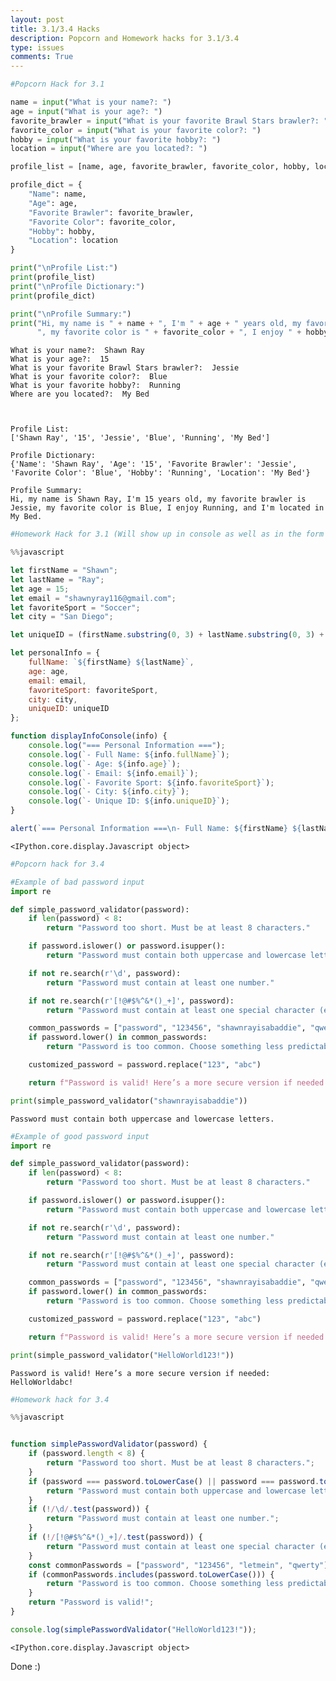 ```yaml
---
layout: post
title: 3.1/3.4 Hacks
description: Popcorn and Homework hacks for 3.1/3.4
type: issues
comments: True
---
```


```python
#Popcorn Hack for 3.1
```


```python
name = input("What is your name?: ")
age = input("What is your age?: ")
favorite_brawler = input("What is your favorite Brawl Stars brawler?: ")
favorite_color = input("What is your favorite color?: ")
hobby = input("What is your favorite hobby?: ")
location = input("Where are you located?: ")

profile_list = [name, age, favorite_brawler, favorite_color, hobby, location]

profile_dict = {
    "Name": name,
    "Age": age,
    "Favorite Brawler": favorite_brawler,
    "Favorite Color": favorite_color,
    "Hobby": hobby,
    "Location": location
}

print("\nProfile List:")
print(profile_list)
print("\nProfile Dictionary:")
print(profile_dict)

print("\nProfile Summary:")
print("Hi, my name is " + name + ", I'm " + age + " years old, my favorite brawler is " + favorite_brawler +
      ", my favorite color is " + favorite_color + ", I enjoy " + hobby + ", and I'm located in " + location + ".")

```

    What is your name?:  Shawn Ray
    What is your age?:  15
    What is your favorite Brawl Stars brawler?:  Jessie
    What is your favorite color?:  Blue
    What is your favorite hobby?:  Running
    Where are you located?:  My Bed


    
    Profile List:
    ['Shawn Ray', '15', 'Jessie', 'Blue', 'Running', 'My Bed']
    
    Profile Dictionary:
    {'Name': 'Shawn Ray', 'Age': '15', 'Favorite Brawler': 'Jessie', 'Favorite Color': 'Blue', 'Hobby': 'Running', 'Location': 'My Bed'}
    
    Profile Summary:
    Hi, my name is Shawn Ray, I'm 15 years old, my favorite brawler is Jessie, my favorite color is Blue, I enjoy Running, and I'm located in My Bed.



```python
#Homework Hack for 3.1 (Will show up in console as well as in the form of an alert)
```


```javascript
%%javascript

let firstName = "Shawn";
let lastName = "Ray";
let age = 15;
let email = "shawnyray116@gmail.com";
let favoriteSport = "Soccer";
let city = "San Diego";

let uniqueID = (firstName.substring(0, 3) + lastName.substring(0, 3) + age).toUpperCase();

let personalInfo = {
    fullName: `${firstName} ${lastName}`,
    age: age,
    email: email,
    favoriteSport: favoriteSport,
    city: city,
    uniqueID: uniqueID
};

function displayInfoConsole(info) {
    console.log("=== Personal Information ===");
    console.log(`- Full Name: ${info.fullName}`);
    console.log(`- Age: ${info.age}`);
    console.log(`- Email: ${info.email}`);
    console.log(`- Favorite Sport: ${info.favoriteSport}`);
    console.log(`- City: ${info.city}`);
    console.log(`- Unique ID: ${info.uniqueID}`);
}

alert(`=== Personal Information ===\n- Full Name: ${firstName} ${lastName}\n- Age: ${age}\n- Email: ${email}\n- Favorite Sport: ${favoriteSport}\n- City: ${city}\n- Unique ID: ${uniqueID}`);

```


    <IPython.core.display.Javascript object>



```python
#Popcorn hack for 3.4
```


```python
#Example of bad password input
import re

def simple_password_validator(password):
    if len(password) < 8:
        return "Password too short. Must be at least 8 characters."

    if password.islower() or password.isupper():
        return "Password must contain both uppercase and lowercase letters."

    if not re.search(r'\d', password):
        return "Password must contain at least one number."

    if not re.search(r'[!@#$%^&*()_+]', password):
        return "Password must contain at least one special character (e.g. !, @, #, etc.)."

    common_passwords = ["password", "123456", "shawnrayisabaddie", "qwerty"]
    if password.lower() in common_passwords:
        return "Password is too common. Choose something less predictable."

    customized_password = password.replace("123", "abc")

    return f"Password is valid! Here’s a more secure version if needed: {customized_password}"

print(simple_password_validator("shawnrayisabaddie")) 
```

    Password must contain both uppercase and lowercase letters.



```python
#Example of good password input
import re

def simple_password_validator(password):
    if len(password) < 8:
        return "Password too short. Must be at least 8 characters."

    if password.islower() or password.isupper():
        return "Password must contain both uppercase and lowercase letters."

    if not re.search(r'\d', password):
        return "Password must contain at least one number."

    if not re.search(r'[!@#$%^&*()_+]', password):
        return "Password must contain at least one special character (e.g. !, @, #, etc.)."

    common_passwords = ["password", "123456", "shawnrayisabaddie", "qwerty"]
    if password.lower() in common_passwords:
        return "Password is too common. Choose something less predictable."

    customized_password = password.replace("123", "abc")

    return f"Password is valid! Here’s a more secure version if needed: {customized_password}"

print(simple_password_validator("HelloWorld123!")) 
```

    Password is valid! Here’s a more secure version if needed: HelloWorldabc!



```python
#Homework hack for 3.4
```


```javascript
%%javascript


function simplePasswordValidator(password) {
    if (password.length < 8) {
        return "Password too short. Must be at least 8 characters.";
    }
    if (password === password.toLowerCase() || password === password.toUpperCase()) {
        return "Password must contain both uppercase and lowercase letters.";
    }
    if (!/\d/.test(password)) {
        return "Password must contain at least one number.";
    }
    if (!/[!@#$%^&*()_+]/.test(password)) {
        return "Password must contain at least one special character (e.g. !, @, #, etc.).";
    }
    const commonPasswords = ["password", "123456", "letmein", "qwerty"];
    if (commonPasswords.includes(password.toLowerCase())) {
        return "Password is too common. Choose something less predictable.";
    }
    return "Password is valid!";
}

console.log(simplePasswordValidator("HelloWorld123!"));


```


    <IPython.core.display.Javascript object>


Done :)

